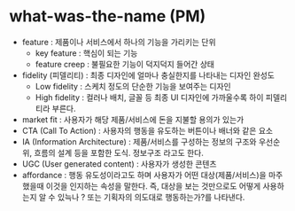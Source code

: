 # what-was-the-name (PM)

- feature : 제품이나 서비스에서 하나의 기능을 가리키는 단위
  - key feature : 핵심이 되는 기능
  - feature creep : 불필요한 기능이 덕지덕지 들어간 상태
- fidelity (피델리티) : 최종 디자인에 얼마나 충실한지를 나타내는 디자인 완성도
  - Low fidelity : 스케치 정도의 단순한 기능을 보여주는 디자인
  - High fidelity : 컬러나 배치, 글꼴 등 최종 UI 디자인에 가까울수록 하이 피델리티라 부른다.
- market fit : 사용자가 해당 제품/서비스에 돈을 지불할 용의가 있는가
- CTA (Call To Action) : 사용자의 행동을 유도하는 버튼이나 배너와 같은 요소
- IA (Information Architecture) : 제품/서비스를 구성하는 정보의 구조와 우선순위, 흐름의 설계 등을 포함한 도식. 정보구조 라고도 한다.
- UGC (User generated content) : 사용자가 생성한 콘텐츠
- affordance : 행동 유도성이라고도 하며 사용자가 어떤 대상(제품/서비스)을 마주했을때 이것을 인지하는 속성을 말한다. 즉, 대상을 보는 것만으로도 어떻게 사용하는지 알 수 있늑나 ? 또는 기획자의 의도대로 행동하는가?를 나타낸다.